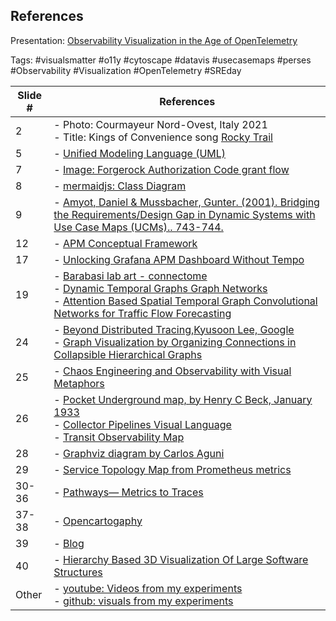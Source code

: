 ## References

Presentation: [Observability Visualization in the Age of OpenTelemetry](https://github.com/open-cartography/.github/blob/main/visual-semantics/SREday%2023%20-%20Observability%20Visualization%20in%20the%20Age%20of%20OpenTelemetry.pdf)

Tags: #visualsmatter #o11y #cytoscape #datavis #usecasemaps #perses #Observability #Visualization #OpenTelemetry #SREday 

| **Slide #** | **References** |
| --- | --- |
| 2 | - Photo: Courmayeur Nord-Ovest, Italy 2021<br>- Title: Kings of Convenience song [Rocky Trail](https://open.spotify.com/track/2eqvJD0b9ueAWwb7QSBGCW?si=08e25003084e4055) |
| 5 | - [Unified Modeling Language (UML)](https://en.wikipedia.org/wiki/Unified_Modeling_Language) |
| 7 | - [Image: Forgerock Authorization Code grant flow](https://backstage.forgerock.com/docs/am/7/oidc1-guide/openid-connect-authorization-code-flow.html) |
| 8 | - [mermaidjs: Class Diagram](https://github.com/mermaidjs/mermaidjs.github.io/blob/master/classDiagram.md) |
| 9 | - [Amyot, Daniel & Mussbacher, Gunter. (2001). Bridging the Requirements/Design Gap in Dynamic Systems with Use Case Maps (UCMs).. 743-744. ](https://www.researchgate.net/publication/221554396_Bridging_the_RequirementsDesign_Gap_in_Dynamic_Systems_with_Use_Case_Maps_UCMs) |
| 12 | - [APM Conceptual Framework](https://en.m.wikipedia.org/wiki/File:APM_Conceptual_Framework.jpg) |
| 17 | - [Unlocking Grafana APM Dashboard Without Tempo](https://tractatus.one/unlocking-tempo-apm-dashboard-without-tempo-fcbb0f433998) |
| 19 | - [Barabasi lab art - connectome](https://barabasilab.com/art/work/connectome)<br>- [Dynamic Temporal Graphs Graph Networks](https://towardsdatascience.com/temporal-graph-networks-ab8f327f2efe)<br>- [Attention Based Spatial Temporal Graph Convolutional Networks for Traffic Flow Forecasting](https://paperswithcode.com/dataset/pemsd8) |
| 24 | - [Beyond Distributed Tracing,Kyusoon Lee, Google](https://www.usenix.org/conference/srecon22americas/presentation/lee)<br>- [Graph Visualization by Organizing Connections in Collapsible Hierarchical Graphs](https://www.tdcommons.org/dpubs_series/2996/) |
| 25 | - [Chaos Engineering and Observability with Visual Metaphors](https://www.infoq.com/articles/chaos-engineering-observability-visual-metaphors/) |
| 26 | - [Pocket Underground map, by Henry C Beck, January 1933](https://www.ltmuseum.co.uk/system/files/styles/collection_item_component_600_px_wide/private/collection_item/i0000t2u_6.jpg?itok=Q4GosPr2)<br>- [Collector Pipelines Visual Language](https://tractatus.one/collector-pipelinesvisual-language-26f950c8d22)<br>- [Transit Observability Map](https://tractatus.one/transit-observability-map-e73c61a9b9e0)|
| 28 | - [Graphviz diagram by Carlos Aguni](https://crashlaker.github.io/d3js-static/tt/graphviz-test/demo000-fdemo000-fix.html) |
| 29 | - [Service Topology Map from Prometheus metrics](https://tractatus.one/shahmaran-20a9f1678) |
| 30-36 | - [Pathways— Metrics to Traces](https://tractatus.one/pathways-metrics-to-traces-55a7d6c8682a) |
| 37-38 | - [Opencartogaphy](https://tractatus.one/on-the-road-again-84091e77782a) |
| 39 | - [Blog](https://tractatus.one/) |
| 40 | - [Hierarchy Based 3D Visualization Of Large Software Structures](https://www.youtube.com/watch?v=-PKW24-vpvk) |
| Other | - [youtube: Videos from my experiments](https://www.youtube.com/channel/UCN9bF9MyhmzFDSbGPZQ98lg)<br>- [github: visuals from my experiments](https://github.com/open-cartography/.github/tree/main/footsteps) |
